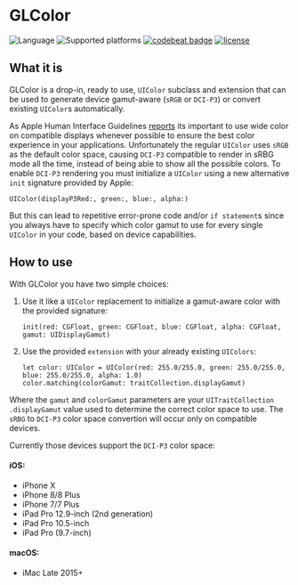 # GLColor

![Language](https://img.shields.io/badge/language-Swift-orange.svg)
![Supported platforms](https://img.shields.io/badge/platform-iOS_%7C%20macOS-lightgrey.svg)
[![codebeat badge](https://codebeat.co/badges/541eff3d-dcdb-451b-87ec-508aa7cc35b8)](https://codebeat.co/projects/github-com-giulio92-glcolor-master)
[![license](https://img.shields.io/github/license/giulio92/GLColor.svg)](https://github.com/giulio92/GLColor/blob/master/LICENSE.txt)

## What it is
GLColor is a drop-in, ready to use, `UIColor` subclass and extension that can be used to generate device gamut-aware (`sRGB` or `DCI-P3`) or convert existing `UIColor`s automatically.

As Apple Human Interface Guidelines [reports](https://developer.apple.com/ios/human-interface-guidelines/visual-design/color/) its important to use wide color on compatible displays whenever possible to ensure the best color experience in your applications. Unfortunately the regular `UIColor` uses `sRGB` as the default color space, causing `DCI-P3` compatible to render in sRBG mode all the time, instead of being able to show all the possible colors. To enable `DCI-P3` rendering you must initialize a `UIColor` using a new alternative `init` signature provided by Apple:

```
UIColor(displayP3Red:, green:, blue:, alpha:)
```

But this can lead to repetitive error-prone code and/or `if statement`s since you always have to specify which color gamut to use for every single `UIColor` in your code, based on device capabilities.

## How to use
With GLColor you have two simple choices:
1. Use it like a `UIColor` replacement to initialize a gamut-aware color with the provided signature:
   ```
   init(red: CGFloat, green: CGFloat, blue: CGFloat, alpha: CGFloat, gamut: UIDisplayGamut)
   ```
2. Use the provided `extension` with your already existing `UIColors`:
   ```
   let color: UIColor = UIColor(red: 255.0/255.0, green: 255.0/255.0, blue: 255.0/255.0, alpha: 1.0)
   color.matching(colorGamut: traitCollection.displayGamut)
   ```

Where the `gamut` and `colorGamut` parameters are your `UITraitCollection` `.displayGamut` value used to determine the correct color space to use. The `sRBG` to `DCI-P3` color space convertion will occur only on compatible devices.

Currently those devices support the `DCI-P3` color space:

#### iOS:
- iPhone X
- iPhone 8/8 Plus
- iPhone 7/7 Plus
- iPad Pro 12.9-inch (2nd generation)
- iPad Pro 10.5-inch
- iPad Pro (9.7-inch)

#### macOS:
- iMac Late 2015+

